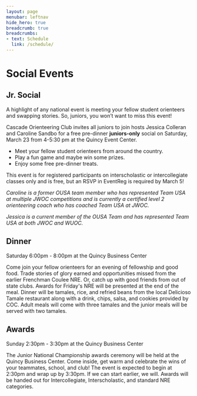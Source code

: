 ```yaml
---
layout: page
menubar: leftnav
hide_hero: true
breadcrumb: true
breadcrumbs:
- text: Schedule
  link: /schedule/
---
```


# Social Events

## Jr. Social

A highlight of any national event is meeting your fellow student orienteers and swapping stories.  So, juniors, you won’t want to miss this event!

Cascade Orienteering Club invites all juniors to join hosts Jessica Colleran and Caroline Sandbo for a free pre-dinner **juniors-only** social on Saturday, March 23 from 4-5:30 pm at the Quincy Event Center.
* Meet your fellow student orienteers from around the country.
* Play a fun game and maybe win some prizes.
* Enjoy some free pre-dinner treats.

This event is for registered participants on interscholastic or intercollegiate classes only and is free, but an RSVP in EventReg is required by March 5!

*Caroline is a former OUSA team member who has represented Team USA at multiple JWOC competitions and is currently a certified level 2 orienteering coach who has coached Team USA at JWOC.*

*Jessica is a current member of the OUSA Team and has represented Team USA at both JWOC and WUOC.*

## Dinner

Saturday 6:00pm - 8:00pm at the Quincy Business Center

Come join your fellow orienteers for an evening of fellowship and good food. Trade stories of glory earned and opportunities missed from the earlier Frenchman Coulee NRE. Or, catch up with good friends from out of state clubs. Awards for Friday's NRE will be presented at the end of the meal. Dinner will be tamales, rice, and refried beans from the local Delicioso Tamale restaurant along with a drink, chips, salsa, and cookies provided by COC. Adult meals will come with three tamales and the junior meals will be served with two tamales.

## Awards 

Sunday 2:30pm - 3:30pm at the Quincy Business Center

The Junior National Championship awards ceremony will be held at the Quincy Business Center. Come inside, get warm and celebrate the wins of your teammates, school, and club! The event is expected to begin at 2:30pm and wrap up by 3:30pm. If we can start earlier, we will. Awards will be handed out for Intercollegiate, Interscholastic, and standard NRE categories.